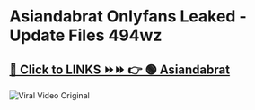 
 # Asiandabrat Onlyfans Leaked - Update Files 494wz

## <h2><a href="https://clipsfans.com/Asiandabrat&ref=git">🔗 Click to LINKS ⏩⏩ 👉 🟢 Asiandabrat </a></h2>

<a href="https://clipsfans.com/Asiandabrat&ref=git" rel="nofollow" data-target="animated-image.originalLink"><img src="https://i.ibb.co.com/xMMVF88/686577567.gif" alt="Viral Video Original" style="max-width: 100%; display: inline-block;" data-target="animated-image.originalImage"></a>

